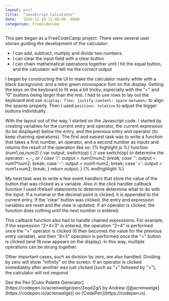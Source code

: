 ```yaml
---
layout: post
title:  "JavaScript Calculator"
date:   2016-12-10 12:00:00 -0600
categories: FreeCodeCamp
---
```

This pen began as a FreeCodeCamp project. There were several user stories guiding the
development of the calculator:
<!--end excerpt-->

- I can add, subtract, multiply and divide two numbers.
- I can clear the input field with a clear button
- I can chain mathematical operations together until I hit the equal button, and the calculator will tell me the correct output

I began by constructing the UI to make the calculator mainly white with a black
background, and a retro green monospace font on the display. Getting the keys
on the keyboard to fit was a bit tricky, especially with the "=" and "0" buttons being
larger than the rest. I had to use rows to lay out the keyboard and use
`display: flex; justify-content: space-between;` to align the spaces
properly. Then I used `position: relative` to adjust the bigger buttons individually.

With the layout out of the way, I started on the Javascript code. I started by
creating variables for the current entry and operator, the current expression (to be displayed)
below the entry, and the previous entry and operator (to keep chaining operations).
The first and easiest task was to write a function that takes a first number, an operator,
and a second number as inputs and returns the result of the operation like so:
{% highlight js %}
function (num1,op,num2) {
  var output;
  switch(op) { // use switch(op) to determine the operator: +,-,*, or /
    case '/':
      output = num1/num2; break;
    case '*':
      output = num1*num2; break;
    case '-':
      output = num1-num2; break;
    case '+':
      output = num1+num2; break;
  }
  return output;
}
{% endhighlight %}

My next task was to write a few event handlers that store the value of the button
that was clicked as a variable. Also in the click handler callback function I used
if/elseif statements to determine determine what to do with the input. If a numeral
or the decimal point is clicked, it is appended to the current entry. If the 'clear'
button was clicked, the entry and expression variables are reset and the view is
updated. If an operator is clicked, the function does nothing until the next number
is entered.

This callback function also had to handle chained expressions. For example, if
the expression "2+4&times;3" is entered, the operation "2+4" is performed once the
"&times;" operator is clicked (6 then becomes the value for the previous entry variable),
and then "6&times;3" operation is performed once the "=" button is clicked (and 18
now appears on the display). In this way, multiple operations can be strung together.

Other important cases, such as division by zero, are also handled. Dividing by zero
will show "Infinity" on the screen. If an operator is clicked immediately after
another was just clicked (such as "+" followed by "&times;"), the calculator
will not respond.

<p data-height="600" data-theme-id="0" data-slug-hash="dOjdqV" data-preview="true" data-default-tab="js,result" data-user="acrenwelge" data-embed-version="2" data-pen-title="JS Super-Calculator" class="codepen">
  See the Pen [Color Palette Generator](https://codepen.io/acrenwelge/pen/ZeqdZg/) by Andrew ([@acrenwelge](https://codepen.io/acrenwelge)) on [CodePen](https://codepen.io).
</p>
